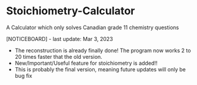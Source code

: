 # Stoichiometry-Calculator

A Calculator which only solves Canadian grade 11 chemistry questions

[NOTICEBOARD] - last update: Mar 3, 2023
  - The reconstruction is already finally done! The program now works 2 to 20 times faster that the old version.
  - New/Important/Useful feature for stoichiometry is added!!
  - This is probably the final version, meaning future updates will only be bug fix
